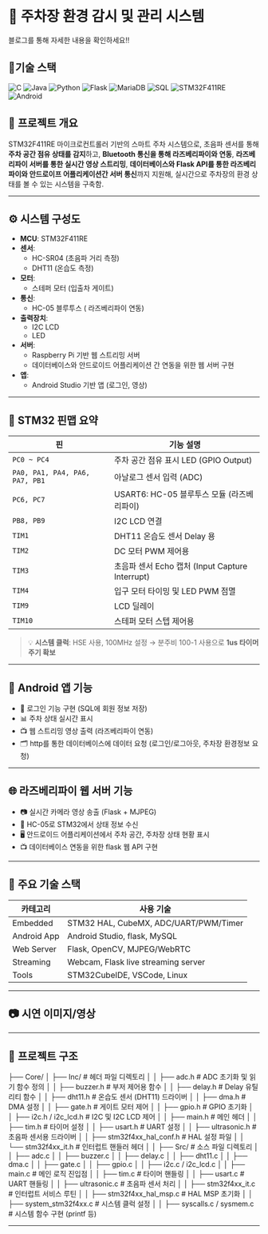 # 🚗 주차장 환경 감시 및 관리 시스템

블로그를 통해 자세한 내용을 확인하세요!!

## 🧰기술 스택
![C](https://img.shields.io/badge/Language-C-blue?logo=c)
![Java](https://img.shields.io/badge/Language-Java-red?logo=openjdk)
![Python](https://img.shields.io/badge/Language-Python-yellow?logo=python)
![Flask](https://img.shields.io/badge/Framework-Flask-black?logo=flask)
![MariaDB](https://img.shields.io/badge/Database-MariaDB-blue?logo=mariadb)
![SQL](https://img.shields.io/badge/Query-SQL-lightgrey?logo=mysql)
![STM32F411RE](https://img.shields.io/badge/Board-STM32F411RE-darkgreen?logo=stmicroelectronics)
![Android](https://img.shields.io/badge/Platform-Android-green?logo=android)



## 📌 프로젝트 개요

STM32F411RE 마이크로컨트롤러 기반의 스마트 주차 시스템으로, 초음파 센서를 통해 **주차 공간 점유 상태를 감지**하고, **Bluetooth 통신을 통해 라즈베리파이와 연동**, **라즈베리파이 서버를 통한 실시간 영상 스트리밍**, **데이터베이스와 Flask API를 통한 라즈베리파이와 안드로이프 어플리케이션간 서버 통신**까지 지원해, 실시간으로 주차장의 환경 상태를 볼 수 있는 시스템을 구축함.

---

## ⚙️ 시스템 구성도

- **MCU**: STM32F411RE
- **센서**:
  - HC-SR04 (초음파 거리 측정)
  - DHT11 (온습도 측정)
- **모터**:
  - 스테퍼 모터 (입출차 게이트)
- **통신**:
  - HC-05 블루투스 ( 라즈베리파이 연동)
- **출력장치**:
  - I2C LCD
  - LED
- **서버**:
  - Raspberry Pi 기반 웹 스트리밍 서버
  - 데이터베이스와 안드로이드 어플리케이션 간 연동을 위한 웹 서버 구현
- **앱**:
  - Android Studio 기반 앱 (로그인, 영상)

---

## 📐 STM32 핀맵 요약

| 핀 | 기능 설명 |
|----|-----------|
| `PC0 ~ PC4` | 주차 공간 점유 표시 LED (GPIO Output) |
| `PA0, PA1, PA4, PA6, PA7, PB1` | 아날로그 센서 입력 (ADC) |
| `PC6, PC7` | USART6: HC-05 블루투스 모듈 (라즈베리파이) |
| `PB8, PB9` | I2C LCD 연결 |
| `TIM1` | DHT11 온습도 센서 Delay 용 |
| `TIM2` | DC 모터 PWM 제어용 |
| `TIM3` | 초음파 센서 Echo 캡처 (Input Capture Interrupt) |
| `TIM4` | 입구 모터 타이밍 및 LED PWM 점멸 |
| `TIM9` | LCD 딜레이 |
| `TIM10` | 스테퍼 모터 스텝 제어용 |

> 💡 **시스템 클럭**: HSE 사용, 100MHz 설정 → 분주비 100-1 사용으로 **1us 타이머 주기 확보**

---

## 📱 Android 앱 기능

- 🔐 로그인 기능 구현 (SQL에 회원 정보 저장)
- 📊 주차 상태 실시간 표시
- 📺 웹 스트리밍 영상 출력 (라즈베리파이 연동)
- 🗂️ http를 통한 데이터베이스에 데이터 요청 (로그인/로그아웃, 주차장 환경정보 요청)

---

## 🌐 라즈베리파이 웹 서버 기능

- 📷 실시간 카메라 영상 송출 (Flask + MJPEG)
- 📡 HC-05로 STM32에서 상태 정보 수신
- 🖥️ 안드로이드 어플리케이션에서 주차 공간, 주차장 상태 현황 표시
- 📺 데이터베이스 연동을 위한 flask 웹 API 구현

---

## 🧠 주요 기술 스택

| 카테고리 | 사용 기술 |
|----------|------------|
| Embedded | STM32 HAL, CubeMX, ADC/UART/PWM/Timer |
| Android App | Android Studio, flask, MySQL|
| Web Server | Flask, OpenCV, MJPEG/WebRTC |
| Streaming | Webcam, Flask live streaming server |
| Tools | STM32CubeIDE, VSCode, Linux |

---

## 📷 시연 이미지/영상



---

## 📁 프로젝트 구조

├── Core/
│   ├── Inc/                          # 헤더 파일 디렉토리
│   │   ├── adc.h                     # ADC 초기화 및 읽기 함수 정의
│   │   ├── buzzer.h                 # 부저 제어용 함수
│   │   ├── delay.h                  # Delay 유틸리티 함수
│   │   ├── dht11.h                  # 온습도 센서 (DHT11) 드라이버
│   │   ├── dma.h                    # DMA 설정
│   │   ├── gate.h                   # 게이트 모터 제어
│   │   ├── gpio.h                   # GPIO 초기화
│   │   ├── i2c.h / i2c_lcd.h        # I2C 및 I2C LCD 제어
│   │   ├── main.h                   # 메인 헤더
│   │   ├── tim.h                    # 타이머 설정
│   │   ├── usart.h                  # UART 설정
│   │   ├── ultrasonic.h             # 초음파 센서용 드라이버
│   │   ├── stm32f4xx_hal_conf.h     # HAL 설정 파일
│   │   └── stm32f4xx_it.h           # 인터럽트 핸들러 헤더
│
│   ├── Src/                          # 소스 파일 디렉토리
│   │   ├── adc.c
│   │   ├── buzzer.c
│   │   ├── delay.c
│   │   ├── dht11.c
│   │   ├── dma.c
│   │   ├── gate.c
│   │   ├── gpio.c
│   │   ├── i2c.c / i2c_lcd.c
│   │   ├── main.c                   # 메인 로직 진입점
│   │   ├── tim.c                    # 타이머 핸들링
│   │   ├── usart.c                  # UART 핸들링
│   │   ├── ultrasonic.c            # 초음파 센서 처리
│   │   ├── stm32f4xx_it.c           # 인터럽트 서비스 루틴
│   │   ├── stm32f4xx_hal_msp.c      # HAL MSP 초기화
│   │   ├── system_stm32f4xx.c       # 시스템 클럭 설정
│   │   ├── syscalls.c / sysmem.c    # 시스템 함수 구현 (printf 등)

---

##




